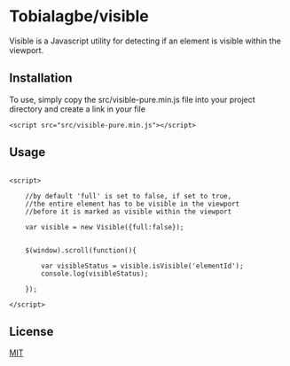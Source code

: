 # Tobialagbe/visible

Visible is a Javascript utility for detecting if an element is visible within the viewport.

## Installation

To use, simply copy the src/visible-pure.min.js file into your project directory and create a link in your file 

```script
<script src="src/visible-pure.min.js"></script>
```

## Usage

```script

<script>

    //by default 'full' is set to false, if set to true,
    //the entire element has to be visible in the viewport
    //before it is marked as visible within the viewport

    var visible = new Visible({full:false});


    $(window).scroll(function(){
        
        var visibleStatus = visible.isVisible('elementId');
        console.log(visibleStatus);

    });

</script>

```


## License
[MIT](https://choosealicense.com/licenses/mit/)